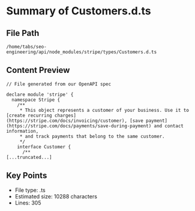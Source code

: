 # Summary of Customers.d.ts
  
## File Path
`/home/tabs/seo-engineering/api/node_modules/stripe/types/Customers.d.ts`

## Content Preview
```
// File generated from our OpenAPI spec

declare module 'stripe' {
  namespace Stripe {
    /**
     * This object represents a customer of your business. Use it to [create recurring charges](https://stripe.com/docs/invoicing/customer), [save payment](https://stripe.com/docs/payments/save-during-payment) and contact information,
     * and track payments that belong to the same customer.
     */
    interface Customer {
      /**
[...truncated...]
```

## Key Points
- File type: .ts
- Estimated size: 10288 characters
- Lines: 305
